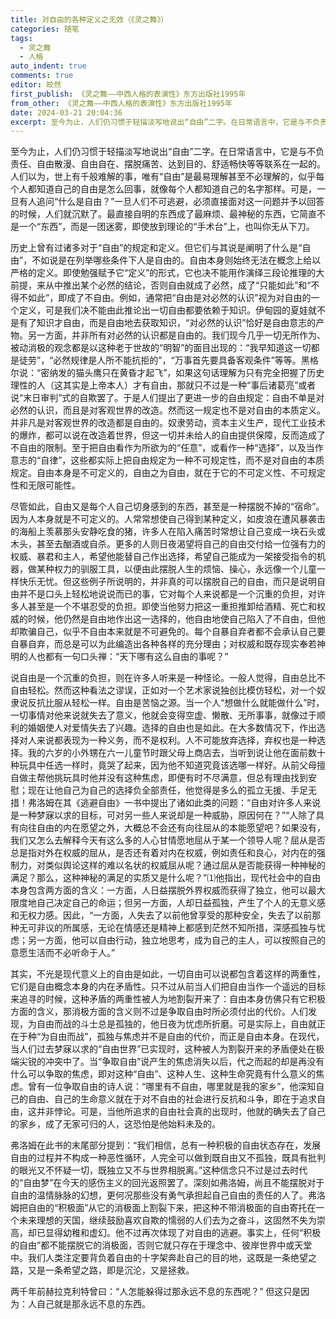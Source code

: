 ```yaml
---
title: 对自由的各种定义之无效（《灵之舞》）
categories: 随笔
tags:
  - 灵之舞
  - 人格
auto_indent: true
comments: true
editor: 皎然
first_publish: 《灵之舞——中西人格的表演性》东方出版社1995年
from_other: 《灵之舞——中西人格的表演性》东方出版社1995年
date: 2024-03-21 20:04:36
excerpt: 至今为止，人们仍习惯于轻描淡写地说出“自由”二字。在日常语言中，它是与不负责任、自由散漫、自由自在、摆脱痛苦、达到目的、舒适畅快等等联系在一起的。人们以为，世上有千般难解的事，唯有“自由”是最易理解甚至不必理解的，似乎每个人都知道自己的自由是怎么回事，就像每个人都知道自己的名字那样。可是，一旦有人追问“什么是自由？”一旦人们不可逃避，必须直接面对这一问题并予以回答的时候，人们就沉默了。最直接自明的东西成了最麻烦、最神秘的东西，它简直不是一个“东西”，而是一团迷雾，即使放到理论的“手术台”上，也叫你无从下刀。
---
```

至今为止，人们仍习惯于轻描淡写地说出“自由”二字。在日常语言中，它是与不负责任、自由散漫、自由自在、摆脱痛苦、达到目的、舒适畅快等等联系在一起的。人们以为，世上有千般难解的事，唯有“自由”是最易理解甚至不必理解的，似乎每个人都知道自己的自由是怎么回事，就像每个人都知道自己的名字那样。可是，一旦有人追问“什么是自由？”一旦人们不可逃避，必须直接面对这一问题并予以回答的时候，人们就沉默了。最直接自明的东西成了最麻烦、最神秘的东西，它简直不是一个“东西”，而是一团迷雾，即使放到理论的“手术台”上，也叫你无从下刀。

历史上曾有过诸多对于“自由”的规定和定义。但它们与其说是阐明了什么是“自由”，不如说是在列举哪些条件下人是自由的。自由本身则始终无法在概念上给以严格的定义。即使勉强赋予它“定义”的形式，它也决不能用作演绎三段论推理的大前提，来从中推出某个必然的结论，否则自由就成了必然，成了“只能如此”和“不得不如此”，即成了不自由。例如，通常把“自由是对必然的认识”视为对自由的一个定义，可是我们决不能由此推论出一切自由都要依赖于知识。伊甸园的夏娃就不是有了知识才自由，而是自由地去获取知识，“对必然的认识”恰好是自由意志的产物。另一方面，并非所有对必然的认识都是自由的。我们现今几乎一切无所作为、被动消极的观念都是以这种老于世故的“明智”的面目出现的：“我早知道这一切都是徒劳”，“必然规律是人所不能抗拒的”，“万事首先要具备客观条件”等等。黑格尔说：“密纳发的猫头鹰只在黄昏才起飞”，如果这句话理解为只有完全把握了历史理性的人（这其实是上帝本人）才有自由，那就只不过是一种“事后诸葛亮”或者说“末日审判”式的自欺罢了。于是人们提出了更进一步的自由规定：自由不单是对必然的认识，而且是对客观世界的改造。然而这一规定也不是对自由的本质定义。并非凡是对客观世界的改造都是自由的。奴隶劳动，资本主义生产，现代工业技术的爆炸，都可以说在改造着世界，但这一切并未给人的自由提供保障，反而造成了不自由的限制。至于把自由看作为所欲为的“任意”，或看作一种“选择”，以及当作意志的“自律”，这些都实际上把自由规定为一种不可规定性，而不是对自由的本质规定。自由本身是不可定义的，自由之为自由，就在于它的不可定义性、不可规定性和无限可能性。

尽管如此，自由又是每个人自己切身感到的东西，甚至是一种摆脱不掉的“宿命”。因为人本身就是不可定义的。人常常想使自己得到某种定义，如皮浪在遭风暴袭击的海船上羡慕那头安静吃食的猪，许多人在陷入痛苦时常想让自己变成一块石头或木头，甚至去酗酒或自杀。更多的人则日夜渴望将自己的自由交付给一位强有力的权威、暴君和主人，希望他能替自己作出选择，希望自己能成为一架接受指令的机器，做某种权力的驯服工具，以便由此摆脱人生的烦恼、操心，永远像一个儿童一样快乐无忧。但这些例子所说明的，并非真的可以摆脱自己的自由，而只是说明自由并不是口头上轻松地说说而已的事，它对每个人来说都是一个沉重的负担，对许多人甚至是一个不堪忍受的负担。即使当他努力把这一重担推卸给酒精、死亡和权威的时候，他仍然是自由地作出这一选择的，他自由地使自己陷入了不自由，但他却欺骗自己，似乎不自由本来就是不可避免的。每个自暴自弃者都不会承认自己要自暴自弃，而总是可以为此编造出各种各样的充分理由；对权威和既存现实奉若神明的人也都有一句口头禅：“天下哪有这么自由的事呢？”

说自由是一个沉重的负担，则在许多人听来是一种怪论。一般人觉得，自由总比不自由轻松。然而这种看法之谬误，正如对一个艺术家说独创比模仿轻松，对一个奴隶说反抗比服从轻松一样。自由是苦恼之源。当一个人“想做什么就能做什么”时，一切事情对他来说就失去了意义，他就会变得空虚、懒散、无所事事，就像过于顺利的婚姻使人对爱情失去了兴趣。选择的自由也是如此。在大多数情况下，作出选择对人来说都表现为一种义务，而不是权利。人不可能放弃选择，弃权也是一种选择。我的六岁的小外甥在六一儿童节时跟父母上商店去，当听到说让他在面前数十种玩具中任选一样时，竟哭了起来，因为他不知道究竟该选哪一样好。从前父母擅自做主帮他挑玩具时他并没有这种焦虑，即便有时不尽满意，但总有理由找到安慰；现在让他自己为自己的选择负全部责任，他觉得是多么的孤立无援、手足无措！弗洛姆在其《逃避自由》一书中提出了诸如此类的问题：“自由对许多人来说是一种梦寐以求的目标，可对另一些人来说却是一种威胁，原因何在？”“人除了具有向往自由的内在愿望之外，大概总不会还有向往屈从的本能愿望吧？如果没有，我们又怎么去解释今天有这么多的人心甘情愿地屈从于某一个领导人呢？屈从是否总是指对外在权威的屈从，是否还有着对内在权威，例如责任和良心，对内在的强制力，对类似舆论这样的难以名状的权威屈从呢？通过屈从是否能获得一种神秘的满足？那么，这种神秘的满足的实质又是什么呢？”⑴他指出，现代社会中的自由本身包含两方面的含义：一方面，人日益摆脱外界权威而获得了独立，他可以最大限度地自己决定自己的命运；但另一方面，人却日益孤独，产生了个人的无意义感和无权力感。因此，“一方面，人失去了以前他曾享受的那种安全，失去了以前那种无可非议的所属感，无论在情感还是精神上都感到茫然不知所措，深感孤独与忧虑；另一方面，他可以自由行动，独立地思考，成为自己的主人，可以按照自己的意愿生活而不必听命于人。”

其实，不光是现代意义上的自由是如此，一切自由可以说都包含着这样的两重性，它们是自由概念本身的内在矛盾性。只不过从前当人们把自由当作一个遥远的目标来追寻的时候，这种矛盾的两重性被人为地割裂开来了：自由本身仿佛只有它积极方面的含义，那消极方面的含义则不过是争取自由时所必须付出的代价。人们发现，为自由而战的斗士总是孤独的，他日夜为忧虑所折磨。可是实际上，自由就正在于种“为自由而战”，孤独与焦虑并不是自由的代价，而正是自由本身。在现代，当人们过去梦寐以求的“自由世界”已实现时，这种被人为割裂开来的矛盾便处在极端尖锐的冲突中了。当“争取自由”说产生的焦虑消失以后，代之而起的却是再没有什么可以争取的焦虑，即对这种“自由”、这种人生、这种生命究竟有什么意义的焦虑。曾有一位争取自由的诗人说：“哪里有不自由，哪里就是我的家乡”，他深知自己的自由、自己的生命意义就在于对不自由的社会进行反抗和斗争，即在于追求自由，这并非悖论。可是，当他所追求的自由社会真的出现时，他就的确失去了自己的家乡，成了无家可归的人，这恐怕是他始料未及的。

弗洛姆在此书的末尾部分提到：“我们相信，总有一种积极的自由状态存在，发展自由的过程并不构成一种恶性循环，人完全可以做到既自由又不孤独，既具有批判的眼光又不怀疑一切，既独立又不与世界相脱离。”这种信念只不过是过去时代的“自由梦”在今天的感伤主义的回光返照罢了。深刻如弗洛姆，尚且不能摆脱对于自由的温情脉脉的幻想，更何况那些没有勇气承担起自己自由的责任的人了。弗洛姆把自由的“积极面”从它的消极面上割裂下来，把这种不带消极面的自由寄托在一个未来理想的天国，继续鼓励喜欢自欺的懦弱的人们去为之奋斗，这固然不失为崇高，却已显得幼稚和虚幻。他不过再次体现了对自由的逃避。事实上，任何“积极的自由”都不能摆脱它的消极面，否则它就只存在于理念中、彼岸世界中或天堂中。我们人类注定要背负着自由的十字架奔赴自己的目的地，这既是一条绝望之路，又是一条希望之路，即是沉沦，又是拯救。

两千年前赫拉克利特曾曰：“人怎能躲得过那永远不息的东西呢？”
但这只是因为：人自己就是那永远不息的东西。
